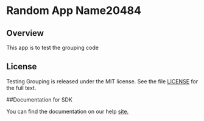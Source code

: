 Random App Name20484
=========================

## Overview
This app is to test the grouping code

## License

Testing Grouping is released under the MIT license.  See the file [LICENSE](./LICENSE) for the full text.

##Documentation for SDK

You can find the documentation on our help [site.](https://help.rallydev.com/apps/2.1/doc/)
